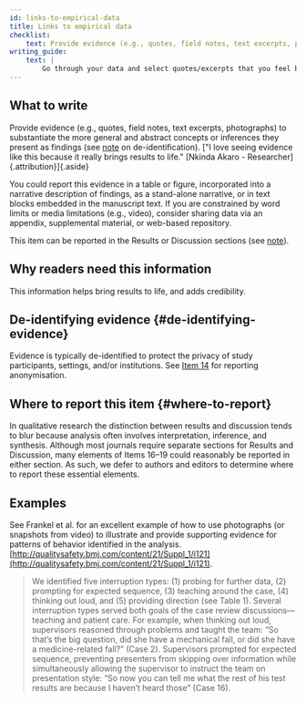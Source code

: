 ```yaml
---
id: links-to-empirical-data
title: Links to empirical data
checklist: 
    text: Provide evidence (e.g., quotes, field notes, text excerpts, photographs) to substantiate analytic findings.
writing_guide:
    text: |
        Go through your data and select quotes/excerpts that you feel best exemplify your findings. 
---
```


## What to write

Provide evidence (e.g., quotes, field notes, text excerpts, photographs) to substantiate the more general and abstract concepts or inferences they present as findings (see [note](#de-identifying-evidence) on de-identification). ["I love seeing evidence like this because it really brings results to life." [Nkinda Akaro - Researcher]{.attribution}]{.aside}

You could report this evidence in a table or figure, incorporated into a narrative description of findings, as a stand-alone narrative, or in text blocks embedded in the manuscript text. If you are constrained by word limits or media limitations (e.g., video), consider sharing data via  an appendix, supplemental material, or web-based repository.

This item can be reported in the Results or Discussion sections (see [note](#where-to-report)).

## Why readers need this information

This information helps bring results to life, and adds credibility.
<!-- #ASK Doesn't really reflect necessity -->

## De-identifying evidence {#de-identifying-evidence}

Evidence is typically de-identified to protect the privacy of study participants, settings, and/or institutions. See [Item 14](data-processing.qmd) for reporting anonymisation.

## Where to report this item {#where-to-report}

In qualitative research the distinction between results and discussion tends to blur because analysis often involves interpretation, inference, and synthesis. Although most journals require separate sections for Results and Discussion, many elements of Items 16–19 could reasonably be reported in either section. As such, we defer to authors and editors to determine where to report these essential elements.

## Examples

See Frankel et al. for an excellent example of how to use photographs (or snapshots from video) to illustrate and provide supporting evidence for patterns of behavior identified in the analysis. [http://qualitysafety.bmj.com/content/21/Suppl_1/i121](http://qualitysafety.bmj.com/content/21/Suppl_1/i121).

> We identified five interruption types: (1) probing for further data, (2) prompting for expected sequence, (3) teaching around the case, (4) thinking out loud, and (5) providing direction (see Table 1). Several interruption types served both goals of the case review discussions—teaching and patient care. For example, when thinking out loud, supervisors reasoned through problems and taught the team: “So that’s the big question, did she have a mechanical fall, or did she have a medicine-related fall?” (Case 2). Supervisors prompted for expected sequence, preventing presenters from skipping over information while simultaneously allowing the supervisor to instruct the team on presentation style: “So now you can tell me what the rest of his test results are because I haven’t heard those” (Case 16).
